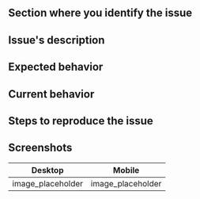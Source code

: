 Section where you identify the issue
---

Issue's description
---

Expected behavior
---

Current behavior
---

Steps to reproduce the issue
---

Screenshots
----

| Desktop | Mobile |
|--|--|
| image_placeholder | image_placeholder |
